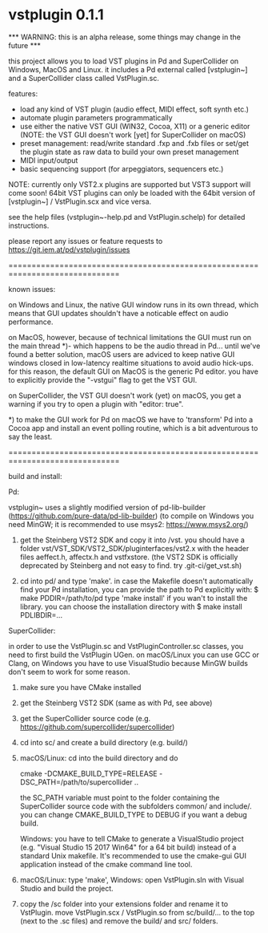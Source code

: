 vstplugin 0.1.1
==============================================================================

*** WARNING: this is an alpha release, some things may change in the future ***

this project allows you to load VST plugins in Pd and SuperCollider on Windows, MacOS and Linux.
it includes a Pd external called [vstplugin~] and a SuperCollider class called VstPlugin.sc.

features:
* load any kind of VST plugin (audio effect, MIDI effect, soft synth etc.)
* automate plugin parameters programmatically
* use either the native VST GUI (WIN32, Cocoa, X11) or a generic editor
  (NOTE: the VST GUI doesn't work [yet] for SuperCollider on macOS)
* preset management: read/write standard .fxp and .fxb files or
  set/get the plugin state as raw data to build your own preset management
* MIDI input/output
* basic sequencing support (for arpeggiators, sequencers etc.)


NOTE: currently only VST2.x plugins are supported but VST3 support will come soon!
64bit VST plugins can only be loaded with the 64bit version of [vstplugin~] / VstPlugin.scx and vice versa.

see the help files (vstplugin~-help.pd and VstPlugin.schelp) for detailed instructions.

please report any issues or feature requests to https://git.iem.at/pd/vstplugin/issues

==============================================================================

known issues:

on Windows and Linux, the native GUI window runs in its own thread, which means
that GUI updates shouldn't have a noticable effect on audio performance.

on MacOS, however, because of technical limitations the GUI must run on
the main thread *)- which happens to be the audio thread in Pd...
until we've found a better solution, macOS users are adviced to keep native GUI
windows closed in low-latency realtime situations to avoid audio hick-ups.
for this reason, the default GUI on MacOS is the generic Pd editor.
you have to explicitly provide the "-vstgui" flag to get the VST GUI.

on SuperCollider, the VST GUI doesn't work (yet) on macOS, you get a warning if you try
to open a plugin with "editor: true".

*) to make the GUI work for Pd on macOS we have to 'transform' Pd into a Cocoa app
and install an event polling routine, which is a bit adventurous to say the least.

==============================================================================

build and install:

Pd:

vstplugin~ uses a slightly modified version of pd-lib-builder (https://github.com/pure-data/pd-lib-builder)
(to compile on Windows you need MinGW; it is recommended to use msys2: https://www.msys2.org/)

1) 	get the Steinberg VST2 SDK and copy it into /vst.
	you should have a folder vst/VST_SDK/VST2_SDK/pluginterfaces/vst2.x
	with the header files aeffect.h, affectx.h and vstfxstore.
	(the VST2 SDK is officially deprecated by Steinberg and not easy to find. try .git-ci/get_vst.sh)

2) 	cd into pd/ and type 'make'. in case the Makefile doesn't automatically find your Pd installation,
	you can provide the path to Pd explicitly with:
	$ make PDDIR=/path/to/pd
	type 'make install' if you wan't to install the library. you can choose the installation directory with
	$ make install PDLIBDIR=...
	
SuperCollider:

in order to use the VstPlugin.sc and VstPluginController.sc classes, you need to first build the VstPlugin UGen.
on macOS/Linux you can use GCC or Clang, on Windows you have to use VisualStudio because MinGW builds don't seem to work for some reason.

1) 	make sure you have CMake installed
2) 	get the Steinberg VST2 SDK (same as with Pd, see above)
3) 	get the SuperCollider source code (e.g. https://github.com/supercollider/supercollider)
4) 	cd into sc/ and create a build directory (e.g. build/)
5) 	macOS/Linux:	cd into the build directory and do

	cmake -DCMAKE_BUILD_TYPE=RELEASE -DSC_PATH=/path/to/supercollider ..
	
	the SC_PATH variable must point to the folder containing the SuperCollider source code with the subfolders common/ and include/.
	you can change CMAKE_BUILD_TYPE to DEBUG if you want a debug build.
	
	Windows: you have to tell CMake to generate a VisualStudio project (e.g. "Visual Studio 15 2017 Win64" for a 64 bit build) instead of a standard Unix makefile.
	It's recommended to use the cmake-gui GUI application instead of the cmake command line tool.

6) 	macOS/Linux: type 'make', Windows: open VstPlugin.sln with Visual Studio and build the project.
7) 	copy the /sc folder into your extensions folder and rename it to VstPlugin.
	move VstPlugin.scx / VstPlugin.so from sc/build/... to the top (next to the .sc files)
	and remove the build/ and src/ folders.
